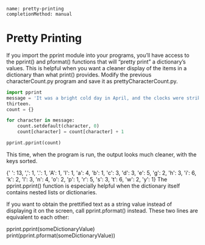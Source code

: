 ```ngMeta
name: pretty-printing
completionMethod: manual
```
# Pretty Printing
If you import the pprint module into your programs, you’ll have access to the pprint() and pformat() functions that will “pretty print” a dictionary’s values. This is helpful when you want a cleaner display of the items in a dictionary than what print() provides. Modify the previous characterCount.py program and save it as prettyCharacterCount.py.

```python
import pprint
message = 'It was a bright cold day in April, and the clocks were striking'
thirteen.
count = {}

for character in message:
    count.setdefault(character, 0)
    count[character] = count[character] + 1

pprint.pprint(count)
```
This time, when the program is run, the output looks much cleaner, with the keys sorted.


{' ': 13,
 ',': 1,
 '.': 1,
 'A': 1,
 'I': 1,
 'a': 4,
 'b': 1,
 'c': 3,
 'd': 3,
 'e': 5,
 'g': 2,
 'h': 3,
 'i': 6,
 'k': 2,
 'l': 3,
 'n': 4,
 'o': 2,
 'p': 1,
 'r': 5,
 's': 3,
 't': 6,
 'w': 2,
 'y': 1}
The pprint.pprint() function is especially helpful when the dictionary itself contains nested lists or dictionaries.

If you want to obtain the prettified text as a string value instead of displaying it on the screen, call pprint.pformat() instead. These two lines are equivalent to each other:


pprint.pprint(someDictionaryValue)
print(pprint.pformat(someDictionaryValue))